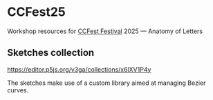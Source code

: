# CCFest25
Workshop resources for [CCFest Festival](https://ccfest.rocks/) 2025 — Anatomy of Letters

## Sketches collection
https://editor.p5js.org/v3ga/collections/x6lXV1P4y

The sketches make use of a custom library aimed at managing Bezier curves. 

